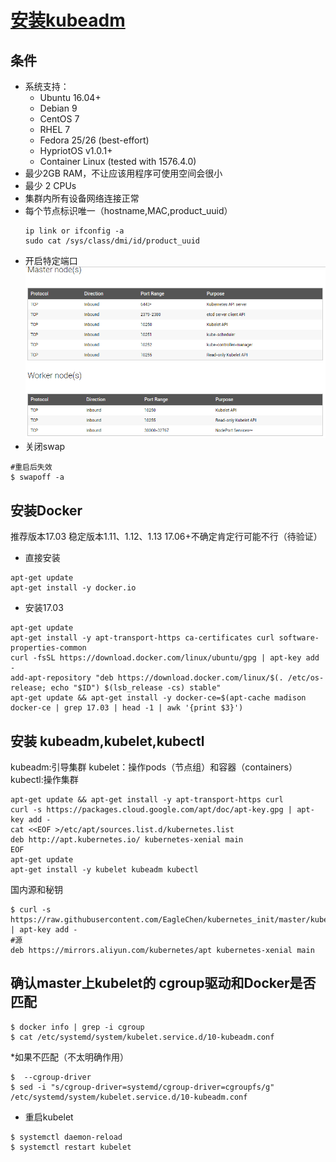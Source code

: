 # [安装kubeadm](https://kubernetes.io/docs/tasks/tools/install-kubeadm/)
## 条件
* 系统支持：
    * Ubuntu 16.04+
    * Debian 9
    * CentOS 7
    * RHEL 7
    * Fedora 25/26 (best-effort)
    * HypriotOS v1.0.1+
    * Container Linux (tested with 1576.4.0)
* 最少2GB RAM，不让应该用程序可使用空间会很小
* 最少 2 CPUs
* 集群内所有设备网络连接正常
* 每个节点标识唯一（hostname,MAC,product_uuid）
    ```
    ip link or ifconfig -a
    sudo cat /sys/class/dmi/id/product_uuid
    ```
* 开启特定端口 
![开启特定端口](../images/certain_port.png)
* 关闭swap
```
#重启后失效
$ swapoff -a 
```
## 安装Docker
推荐版本17.03
稳定版本1.11、1.12、1.13
17.06+不确定肯定行可能不行（待验证）
* 直接安装
```
apt-get update
apt-get install -y docker.io
```
* 安装17.03
```
apt-get update
apt-get install -y apt-transport-https ca-certificates curl software-properties-common
curl -fsSL https://download.docker.com/linux/ubuntu/gpg | apt-key add -
add-apt-repository "deb https://download.docker.com/linux/$(. /etc/os-release; echo "$ID") $(lsb_release -cs) stable"
apt-get update && apt-get install -y docker-ce=$(apt-cache madison docker-ce | grep 17.03 | head -1 | awk '{print $3}')
```
## 安装 kubeadm,kubelet,kubectl
kubeadm:引导集群
kubelet：操作pods（节点组）和容器（containers）
kubectl:操作集群
```
apt-get update && apt-get install -y apt-transport-https curl
curl -s https://packages.cloud.google.com/apt/doc/apt-key.gpg | apt-key add -
cat <<EOF >/etc/apt/sources.list.d/kubernetes.list
deb http://apt.kubernetes.io/ kubernetes-xenial main
EOF
apt-get update
apt-get install -y kubelet kubeadm kubectl
```
国内源和秘钥
```
$ curl -s https://raw.githubusercontent.com/EagleChen/kubernetes_init/master/kube_apt_key.gpg | apt-key add -
#源
deb https://mirrors.aliyun.com/kubernetes/apt kubernetes-xenial main
```
## 确认master上kubelet的 cgroup驱动和Docker是否匹配
```
$ docker info | grep -i cgroup
$ cat /etc/systemd/system/kubelet.service.d/10-kubeadm.conf
```
*如果不匹配（不太明确作用）
```
$  --cgroup-driver 
$ sed -i "s/cgroup-driver=systemd/cgroup-driver=cgroupfs/g" /etc/systemd/system/kubelet.service.d/10-kubeadm.conf
```
* 重启kubelet
```
$ systemctl daemon-reload
$ systemctl restart kubelet
```
